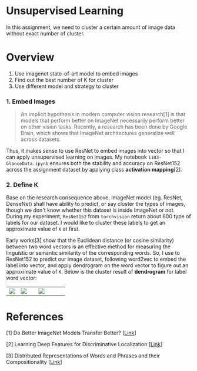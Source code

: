 # Unsupervised Learning

In this assignment, we need to cluster a certain amount of image data without exact number of cluster.


# Overview
1. Use imagenet state-of-art model to embed images
2. Find out the best number of K for cluster
3. Use different model and strategy to cluster

### 1. Embed Images
> An implicit hypothesis in modern computer vision research[1] is that models that perform better on ImageNet necessarily perform better on other vision tasks. 
Recently, a research has been done by Google Brain, which shows that ImageNet architectures generalize well across datasets. 

Thus, it makes sense to use ResNet to embed images into vector so that I can apply unsupervised learning on images. My notebook `1103-GlanceData.ipynb` ensures both the stability and accuracy on ResNet152 across the assignment dataset by applying class **activation mapping**[2].

### 2. Define K
Base on the research consequence above, ImageNet model (eg. ResNet, DenseNet) shall have ability to predict, or say cluster the types of images, though we don't know whether this dataset is inside ImageNet or not. During my experiment, `ResNet152` from `torchvision` return about 600 type of labels for our dataset. I would like to cluster these labels to get an approximate value of `K` at first.

Early works[3] show that the Euclidean distance (or cosine similarity) between two word vectors is an effective method for measuring the linguistic or semantic similarity of the corresponding words. So, I use to ResNet152 to predict our image dataset, following word2vec to embed the label into vector, and apply dendrogram on the word vector to figure out an approximate value of `K`. Below is the cluster result of **dendrogram** for label word vector: 

<table border=0 >
    <tbody>
        <tr>
            <td width="20%" > <img src="https://github.com/sysu-zjw/MSBD-2018Fall/blob/master/img/5002A3_Dendrogram500.png"> </td>
            <td width="30%"> <img src="https://github.com/sysu-zjw/MSBD-2018Fall/blob/master/img/5002A3_Dendrogram200.png"> </td>
            <td width="50%"> <img src="https://github.com/sysu-zjw/MSBD-2018Fall/blob/master/img/5002A3_Dendrogram100.png"> </td>
        </tr>
    </tbody>
</table>



# References

[1] Do Better ImageNet Models Transfer Better? [[Link](https://arxiv.org/pdf/1805.08974.pdf)]

[2] Learning Deep Features for Discriminative Localization [[Link](https://arxiv.org/pdf/1512.04150.pdf)]

[3] Distributed Representations of Words and Phrases and their Compositionality [[Link](http://papers.nips.cc/paper/5021-distributed-representations-of-words-and-phrases-and-their-compositionality.pdf)]
